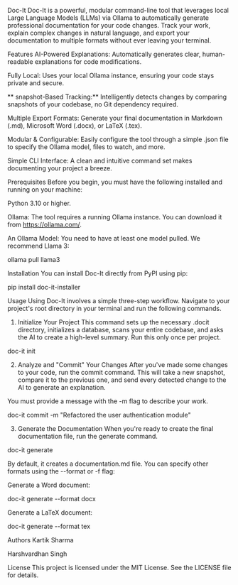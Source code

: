 Doc-It
Doc-It is a powerful, modular command-line tool that leverages local Large Language Models (LLMs) via Ollama to automatically generate professional documentation for your code changes. Track your work, explain complex changes in natural language, and export your documentation to multiple formats without ever leaving your terminal.

Features
AI-Powered Explanations: Automatically generates clear, human-readable explanations for code modifications.

Fully Local: Uses your local Ollama instance, ensuring your code stays private and secure.

** snapshot-Based Tracking:** Intelligently detects changes by comparing snapshots of your codebase, no Git dependency required.

Multiple Export Formats: Generate your final documentation in Markdown (.md), Microsoft Word (.docx), or LaTeX (.tex).

Modular & Configurable: Easily configure the tool through a simple .json file to specify the Ollama model, files to watch, and more.

Simple CLI Interface: A clean and intuitive command set makes documenting your project a breeze.

Prerequisites
Before you begin, you must have the following installed and running on your machine:

Python 3.10 or higher.

Ollama: The tool requires a running Ollama instance. You can download it from https://ollama.com/.

An Ollama Model: You need to have at least one model pulled. We recommend Llama 3:

ollama pull llama3

Installation
You can install Doc-It directly from PyPI using pip:

pip install doc-it-installer

Usage
Using Doc-It involves a simple three-step workflow. Navigate to your project's root directory in your terminal and run the following commands.

1. Initialize Your Project
This command sets up the necessary .docit directory, initializes a database, scans your entire codebase, and asks the AI to create a high-level summary. Run this only once per project.

doc-it init

2. Analyze and "Commit" Your Changes
After you've made some changes to your code, run the commit command. This will take a new snapshot, compare it to the previous one, and send every detected change to the AI to generate an explanation.

You must provide a message with the -m flag to describe your work.

doc-it commit -m "Refactored the user authentication module"

3. Generate the Documentation
When you're ready to create the final documentation file, run the generate command.

doc-it generate

By default, it creates a documentation.md file. You can specify other formats using the --format or -f flag:

Generate a Word document:

doc-it generate --format docx

Generate a LaTeX document:

doc-it generate --format tex

Authors
Kartik Sharma

Harshvardhan Singh

License
This project is licensed under the MIT License. See the LICENSE file for details.